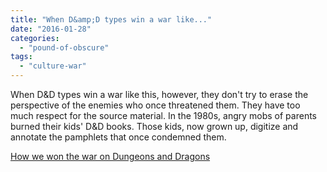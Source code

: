 ```yaml
---
title: "When D&amp;D types win a war like..."
date: "2016-01-28"
categories: 
  - "pound-of-obscure"
tags: 
  - "culture-war"
---
```


When D&D types win a war like this, however, they don't try to erase the perspective of the enemies who once threatened them. They have too much respect for the source material. In the 1980s, angry mobs of parents burned their kids' D&D books. Those kids, now grown up, digitize and annotate the pamphlets that once condemned them.

[How we won the war on Dungeons and Dragons](http://io9.gizmodo.com/how-we-won-the-war-on-dungeons-dragons-1550936588)
